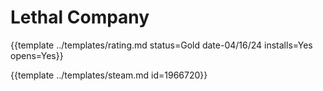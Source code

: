 # Lethal Company

{{template ../templates/rating.md status=Gold date-04/16/24 installs=Yes opens=Yes}}

{{template ../templates/steam.md id=1966720}}
